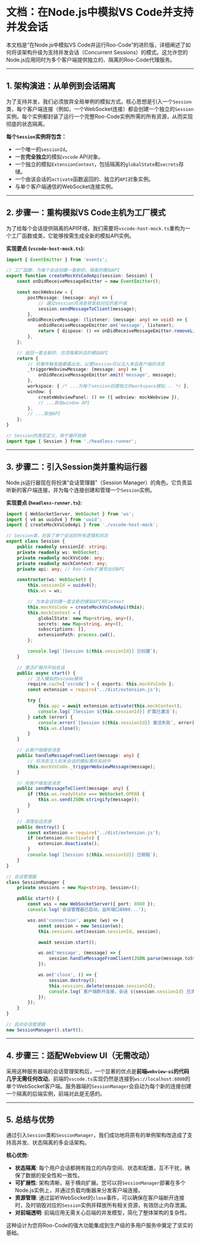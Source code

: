 # 文档：在Node.js中模拟VS Code并支持并发会话

本文档是“在Node.js中模拟VS Code并运行Roo-Code”的进阶版，详细阐述了如何将该架构升级为支持并发会话（Concurrent Sessions）的模式。这允许您的Node.js应用同时为多个客户端提供独立的、隔离的Roo-Code代理服务。

---

## 1. 架构演进：从单例到会话隔离

为了支持并发，我们必须放弃全局单例的模拟方式。核心思想是引入一个`Session`类，每个客户端连接（例如，一个WebSocket连接）都会创建一个独立的`Session`实例。每个实例都封装了运行一个完整Roo-Code实例所需的所有资源，从而实现彻底的状态隔离。

**每个`Session`实例将包含：**

- 一个唯一的`sessionId`。
- 一套**完全独立**的模拟`vscode` API对象。
- 一个独立的模拟`ExtensionContext`，包括隔离的`globalState`和`secrets`存储。
- 一个由该会话的`activate`函数返回的、独立的`API`对象实例。
- 与单个客户端通信的WebSocket连接实例。

---

## 2. 步骤一：重构模拟VS Code主机为工厂模式

为了给每个会话提供隔离的API环境，我们需要将`vscode-host-mock.ts`重构为一个工厂函数或类，它能够按需生成全新的模拟API实例。

**实现要点 (`vscode-host-mock.ts`):**

```typescript
import { EventEmitter } from 'events';

// 工厂函数，为每个会话创建一套新的、隔离的模拟API
export function createMockVsCodeApi(session: Session) {
    const onDidReceiveMessageEmitter = new EventEmitter();

    const mockWebview = {
        postMessage: (message: any) => {
            // 通过session将消息转发给对应的客户端
            session.sendMessageToClient(message);
        },
        onDidReceiveMessage: (listener: (message: any) => void) => {
            onDidReceiveMessageEmitter.on('message', listener);
            return { dispose: () => onDidReceiveMessageEmitter.removeListener('message', listener) };
        },
    };

    // 返回一套全新的、包含隔离状态的模拟API
    return {
        // 将事件触发器暴露出去，以便Session可以注入来自客户端的消息
        _triggerWebviewMessage: (message: any) => {
            onDidReceiveMessageEmitter.emit('message', message);
        },
        workspace: { /* ...为每个session创建独立的workspace模拟... */ },
        window: {
            createWebviewPanel: () => ({ webview: mockWebview }),
            // ...其他window API
        },
        // ...其他API
    };
}

// Session的类型定义，用于循环依赖
import type { Session } from './headless-runner';
```

---

## 3. 步骤二：引入Session类并重构运行器

Node.js运行器现在将扮演“会话管理器”（Session Manager）的角色。它负责监听新的客户端连接，并为每个连接创建和管理一个`Session`实例。

**实现要点 (`headless-runner.ts`):**

```typescript
import { WebSocketServer, WebSocket } from 'ws';
import { v4 as uuidv4 } from 'uuid';
import { createMockVsCodeApi } from './vscode-host-mock';

// Session类，封装了单个会话的所有逻辑和状态
export class Session {
    public readonly sessionId: string;
    private readonly ws: WebSocket;
    private readonly mockVsCode: any;
    private readonly mockContext: any;
    private api: any; // Roo-Code扩展导出的API

    constructor(ws: WebSocket) {
        this.sessionId = uuidv4();
        this.ws = ws;

        // 为本会话创建一套全新的模拟API和Context
        this.mockVsCode = createMockVsCodeApi(this);
        this.mockContext = {
            globalState: new Map<string, any>(),
            secrets: new Map<string, any>(),
            subscriptions: [],
            extensionPath: process.cwd(),
        };

        console.log(`[Session ${this.sessionId}] 已创建`);
    }

    // 激活扩展并开始会话
    public async start() {
        // 注入模拟的vscode模块
        require.cache['vscode'] = { exports: this.mockVsCode };
        const extension = require('../dist/extension.js');

        try {
            this.api = await extension.activate(this.mockContext);
            console.log(`[Session ${this.sessionId}] 扩展已激活`);
        } catch (error) {
            console.error(`[Session ${this.sessionId}] 激活失败`, error);
            this.ws.close();
        }
    }

    // 从客户端接收消息
    public handleMessageFromClient(message: any) {
        // 将消息注入到本会话的模拟事件系统中
        this.mockVsCode._triggerWebviewMessage(message);
    }

    // 向客户端发送消息
    public sendMessageToClient(message: any) {
        if (this.ws.readyState === WebSocket.OPEN) {
            this.ws.send(JSON.stringify(message));
        }
    }

    // 清理会话资源
    public destroy() {
        const extension = require('../dist/extension.js');
        if (extension.deactivate) {
            extension.deactivate();
        }
        console.log(`[Session ${this.sessionId}] 已销毁`);
    }
}

// 会话管理器
class SessionManager {
    private sessions = new Map<string, Session>();

    public start() {
        const wss = new WebSocketServer({ port: 8080 });
        console.log('会话管理器已启动，监听端口8080...');

        wss.on('connection', async (ws) => {
            const session = new Session(ws);
            this.sessions.set(session.sessionId, session);

            await session.start();

            ws.on('message', (message) => {
                session.handleMessageFromClient(JSON.parse(message.toString()));
            });

            ws.on('close', () => {
                session.destroy();
                this.sessions.delete(session.sessionId);
                console.log(`客户端断开连接，会话 ${session.sessionId} 已清理。`);
            });
        });
    }
}

// 启动会话管理器
new SessionManager().start();
```

---

## 4. 步骤三：适配Webview UI（无需改动）

采用这种服务器端的会话管理架构后，一个显著的优点是**前端`webview-ui`的代码几乎无需任何改动**。前端的`vscode.ts`实现仍然是连接到`ws://localhost:8080`的单个WebSocket客户端。服务器端的`SessionManager`会自动为每个新的连接创建一个隔离的后端实例，前端对此是无感的。

---

## 5. 总结与优势

通过引入`Session`类和`SessionManager`，我们成功地将原有的单例架构改造成了支持高并发、状态隔离的多会话架构。

**核心优势:** 

- **状态隔离**: 每个用户会话都拥有独立的内存空间、状态和配置，互不干扰，确保了数据的安全性和一致性。
- **可扩展性**: 架构清晰，易于横向扩展。您可以将`SessionManager`部署在多个Node.js实例上，并通过负载均衡器来分发客户端连接。
- **资源管理**: 通过监听WebSocket的`close`事件，可以确保在客户端断开连接时，及时销毁对应的`Session`实例并释放所有相关资源，有效防止内存泄漏。
- **对前端透明**: 前端应用无需关心后端的并发模型，简化了整体架构的复杂性。

这种设计为您将Roo-Code的强大功能集成到生产级的多用户服务中奠定了坚实的基础。
